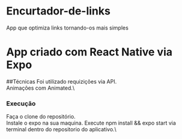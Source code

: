# Encurtador-de-links
App que optimiza links tornando-os mais simples

# App criado com React Native via Expo

##Técnicas
Foi utilizado requizições via API.\
Animações com Animated.\

### Execução
Faça o clone do repositório.\
Instale o expo na sua maquina.
Execute npm install && expo start via terminal dentro do repositorio do aplicativo.\ 
